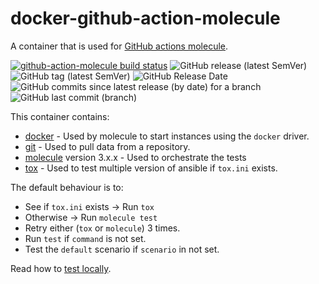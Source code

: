 # docker-github-action-molecule

A container that is used for [GitHub actions molecule](https://github.com/marketplace/actions/molecule-action).

[![github-action-molecule build status](https://img.shields.io/docker/cloud/build/buluma/github-action-molecule.svg)](https://hub.docker.com/repository/docker/buluma/github-action-molecule) ![GitHub release (latest SemVer)](https://img.shields.io/github/v/release/buluma/docker-github-action-molecule) ![GitHub tag (latest SemVer)](https://img.shields.io/github/v/tag/buluma/docker-github-action-molecule) ![GitHub Release Date](https://img.shields.io/github/release-date/buluma/docker-github-action-molecule) ![GitHub commits since latest release (by date) for a branch](https://img.shields.io/github/commits-since/buluma/docker-github-action-molecule/2.3.6/main) ![GitHub last commit (branch)](https://img.shields.io/github/last-commit/buluma/docker-github-action-molecule/main)

This container contains:
- [docker](https://www.docker.com/) - Used by molecule to start instances using the `docker` driver.
- [git](https://git-scm.com/) - Used to pull data from a repository.
- [molecule](https://molecule.readthedocs.io/en/latest/) version 3.x.x - Used to orchestrate the tests
- [tox](https://tox.readthedocs.io/en/latest/) - Used to test multiple version of ansible if `tox.ini` exists.

The default behaviour is to:
- See if `tox.ini` exists -> Run `tox`
- Otherwise -> Run `molecule test`
- Retry either (`tox` or `molecule`) 3 times.
- Run `test` if `command` is not set.
- Test the `default` scenario if `scenario` in not set.

Read how to [test locally](TESTING.md).
